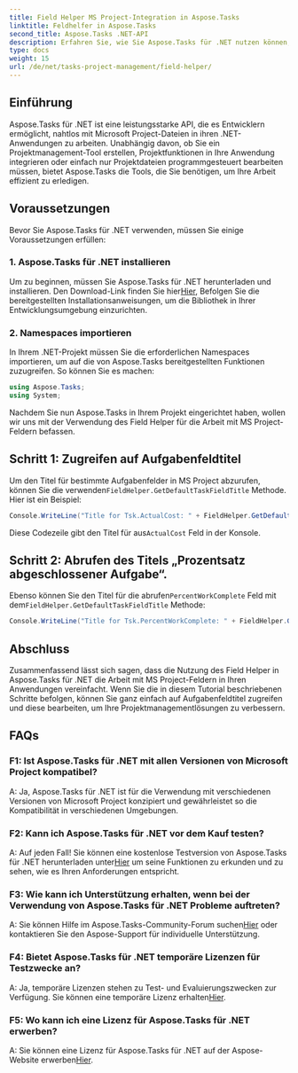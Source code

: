 ```yaml
---
title: Field Helper MS Project-Integration in Aspose.Tasks
linktitle: Feldhelfer in Aspose.Tasks
second_title: Aspose.Tasks .NET-API
description: Erfahren Sie, wie Sie Aspose.Tasks für .NET nutzen können, um nahtlos mit MS Project-Dateien zu arbeiten.
type: docs
weight: 15
url: /de/net/tasks-project-management/field-helper/
---
```

## Einführung

Aspose.Tasks für .NET ist eine leistungsstarke API, die es Entwicklern ermöglicht, nahtlos mit Microsoft Project-Dateien in ihren .NET-Anwendungen zu arbeiten. Unabhängig davon, ob Sie ein Projektmanagement-Tool erstellen, Projektfunktionen in Ihre Anwendung integrieren oder einfach nur Projektdateien programmgesteuert bearbeiten müssen, bietet Aspose.Tasks die Tools, die Sie benötigen, um Ihre Arbeit effizient zu erledigen.

## Voraussetzungen

Bevor Sie Aspose.Tasks für .NET verwenden, müssen Sie einige Voraussetzungen erfüllen:

### 1. Aspose.Tasks für .NET installieren

 Um zu beginnen, müssen Sie Aspose.Tasks für .NET herunterladen und installieren. Den Download-Link finden Sie hier[Hier](https://releases.aspose.com/tasks/net/), Befolgen Sie die bereitgestellten Installationsanweisungen, um die Bibliothek in Ihrer Entwicklungsumgebung einzurichten.

### 2. Namespaces importieren

In Ihrem .NET-Projekt müssen Sie die erforderlichen Namespaces importieren, um auf die von Aspose.Tasks bereitgestellten Funktionen zuzugreifen. So können Sie es machen:

```csharp
using Aspose.Tasks;
using System;

```

Nachdem Sie nun Aspose.Tasks in Ihrem Projekt eingerichtet haben, wollen wir uns mit der Verwendung des Field Helper für die Arbeit mit MS Project-Feldern befassen.

## Schritt 1: Zugreifen auf Aufgabenfeldtitel

 Um den Titel für bestimmte Aufgabenfelder in MS Project abzurufen, können Sie die verwenden`FieldHelper.GetDefaultTaskFieldTitle` Methode. Hier ist ein Beispiel:

```csharp
Console.WriteLine("Title for Tsk.ActualCost: " + FieldHelper.GetDefaultTaskFieldTitle(Tsk.ActualCost.KeyType));
```

 Diese Codezeile gibt den Titel für aus`ActualCost` Feld in der Konsole.

## Schritt 2: Abrufen des Titels „Prozentsatz abgeschlossener Aufgabe“.

 Ebenso können Sie den Titel für die abrufen`PercentWorkComplete` Feld mit dem`FieldHelper.GetDefaultTaskFieldTitle` Methode:

```csharp
Console.WriteLine("Title for Tsk.PercentWorkComplete: " + FieldHelper.GetDefaultTaskFieldTitle(Tsk.PercentWorkComplete.KeyType));
```

## Abschluss

Zusammenfassend lässt sich sagen, dass die Nutzung des Field Helper in Aspose.Tasks für .NET die Arbeit mit MS Project-Feldern in Ihren Anwendungen vereinfacht. Wenn Sie die in diesem Tutorial beschriebenen Schritte befolgen, können Sie ganz einfach auf Aufgabenfeldtitel zugreifen und diese bearbeiten, um Ihre Projektmanagementlösungen zu verbessern.

## FAQs

### F1: Ist Aspose.Tasks für .NET mit allen Versionen von Microsoft Project kompatibel?

A: Ja, Aspose.Tasks für .NET ist für die Verwendung mit verschiedenen Versionen von Microsoft Project konzipiert und gewährleistet so die Kompatibilität in verschiedenen Umgebungen.

### F2: Kann ich Aspose.Tasks für .NET vor dem Kauf testen?

 A: Auf jeden Fall! Sie können eine kostenlose Testversion von Aspose.Tasks für .NET herunterladen unter[Hier](https://releases.aspose.com/) um seine Funktionen zu erkunden und zu sehen, wie es Ihren Anforderungen entspricht.

### F3: Wie kann ich Unterstützung erhalten, wenn bei der Verwendung von Aspose.Tasks für .NET Probleme auftreten?

 A: Sie können Hilfe im Aspose.Tasks-Community-Forum suchen[Hier](https://forum.aspose.com/c/tasks/15) oder kontaktieren Sie den Aspose-Support für individuelle Unterstützung.

### F4: Bietet Aspose.Tasks für .NET temporäre Lizenzen für Testzwecke an?

 A: Ja, temporäre Lizenzen stehen zu Test- und Evaluierungszwecken zur Verfügung. Sie können eine temporäre Lizenz erhalten[Hier](https://purchase.aspose.com/temporary-license/).

### F5: Wo kann ich eine Lizenz für Aspose.Tasks für .NET erwerben?

 A: Sie können eine Lizenz für Aspose.Tasks für .NET auf der Aspose-Website erwerben[Hier](https://purchase.aspose.com/buy).
